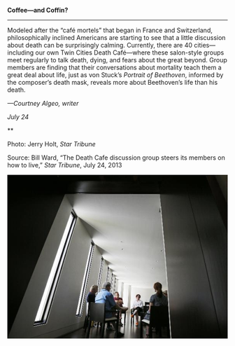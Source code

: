 **Coffee—and Coffin?**

****

Modeled after the “café mortels” that began in France and Switzerland, philosophically inclined Americans are starting to see that a little discussion about death can be surprisingly calming. Currently, there are 40 cities—including our own Twin Cities Death Café—where these salon-style groups meet regularly to talk death, dying, and fears about the great beyond. Group members are finding that their conversations about mortality teach them a great deal about life, just as von Stuck’s *Portrait of Beethoven*, informed by the composer’s death mask, reveals more about Beethoven’s life than his death.

*—Courtney Algeo, writer*

*July 24*

**

Photo: Jerry Holt, *Star Tribune*

Source: Bill Ward, “The Death Cafe discussion group steers its members on how to live,” *Star Tribune*, July 24, 2013 

![](../images/NewsFlash_Algeo_DeathCafeEDIT-1.jpeg)

